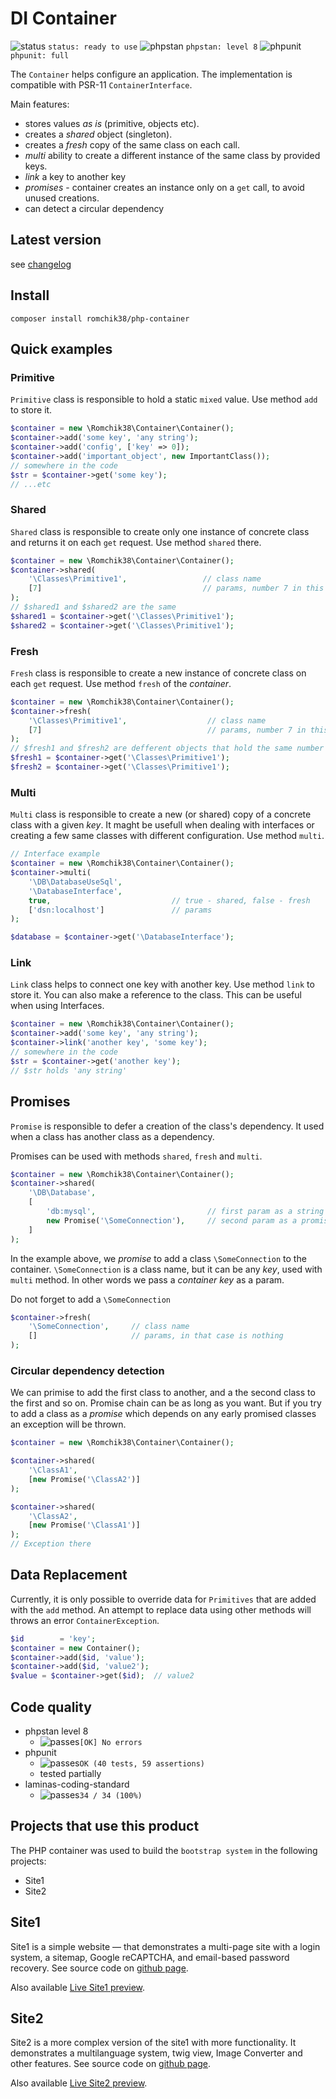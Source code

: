 # DI Container

![status](https://placehold.co/15x15/10b223/10b223.png) `status: ready to use`
![phpstan](https://placehold.co/15x15/1589F0/1589F0.png) `phpstan: level 8`
![phpunit](https://placehold.co/15x15/0dbc79/0dbc79.png) `phpunit: full`

The `Container` helps configure an application. The implementation is compatible with PSR-11 `ContainerInterface`.

Main features:

- stores values *as is* (primitive, objects etc).
- creates a *shared* object (singleton).
- creates a *fresh* copy of the same class on each call.
- *multi* ability to create a different instance of the same class by provided keys.
- *link* a key to another key
- *promises* - container creates an instance only on a `get` call, to avoid unused creations.
- can detect a circular dependency

## Latest version

see [changelog](./CHANGELOG.md)

## Install

`composer install romchik38/php-container`

## Quick examples

### Primitive

`Primitive` class is responsible to hold a static `mixed` value. Use method `add` to store it.

```php
$container = new \Romchik38\Container\Container();
$container->add('some key', 'any string');
$container->add('config', ['key' => 0]);
$container->add('important_object', new ImportantClass());
// somewhere in the code
$str = $container->get('some key');
// ...etc
```

### Shared

`Shared` class is responsible to create only one instance of concrete class and returns it on each `get` request. Use method `shared` there.

```php
$container = new \Romchik38\Container\Container();
$container->shared(
    '\Classes\Primitive1',                 // class name
    [7]                                    // params, number 7 in this case
);
// $shared1 and $shared2 are the same
$shared1 = $container->get('\Classes\Primitive1');
$shared2 = $container->get('\Classes\Primitive1');
```

### Fresh

`Fresh` class is responsible to create a new instance of concrete class on each `get` request. Use method `fresh` of the *container*.

```php
$container = new \Romchik38\Container\Container();
$container->fresh(
    '\Classes\Primitive1',                  // class name
    [7]                                     // params, number 7 in this case
);
// $fresh1 and $fresh2 are defferent objects that hold the same number 7
$fresh1 = $container->get('\Classes\Primitive1');
$fresh2 = $container->get('\Classes\Primitive1');
```

### Multi

`Multi` class is responsible to create a new (or shared) copy of a concrete class with a given *key*. It maght be usefull when dealing with interfaces or creating a few same classes with different configuration. Use method `multi`.

```php
// Interface example
$container = new \Romchik38\Container\Container();
$container->multi(
    '\DB\DatabaseUseSql',
    '\DatabaseInterface',
    true,                           // true - shared, false - fresh
    ['dsn:localhost']               // params
);

$database = $container->get('\DatabaseInterface');
```

### Link

`Link` class helps to connect one key with another key. Use method `link` to store it. You can also make a reference to the class. This can be useful when using Interfaces.

```php
$container = new \Romchik38\Container\Container();
$container->add('some key', 'any string');
$container->link('another key', 'some key');
// somewhere in the code
$str = $container->get('another key');
// $str holds 'any string'
```

## Promises

`Promise` is responsible to defer a creation of the class's dependency. It used when a class has another class as a dependency.

Promises can be used with methods `shared`, `fresh` and `multi`.

```php
$container = new \Romchik38\Container\Container();
$container->shared(
    '\DB\Database', 
    [
        'db:mysql',                         // first param as a string
        new Promise('\SomeConnection'),     // second param as a promise
    ]
);
```

In the example above, we *promise* to add a class `\SomeConnection` to the container. `\SomeConnection` is a class name, but it can be any *key*, used with `multi` method. In other words we pass a *container key* as a param.

Do not forget to add a `\SomeConnection`

```php
$container->fresh(
    '\SomeConnection',     // class name
    []                     // params, in that case is nothing
);
```

### Circular dependency detection

We can primise  to add the first class to another, and a the second class to the first and so on. Promise chain can be as long as you want. But if you try to add a class as a *promise* which depends on any early promised classes an exception will be thrown.

```php
$container = new \Romchik38\Container\Container();

$container->shared(
    '\ClassA1', 
    [new Promise('\ClassA2')]
);

$container->shared(
    '\ClassA2', 
    [new Promise('\ClassA1')]
);
// Exception there
```

## Data Replacement

Currently, it is only possible to override data for `Primitives` that are added with the `add` method. An attempt to replace data using other methods will throws an error `ContainerException`.

```php
$id        = 'key';
$container = new Container();
$container->add($id, 'value');
$container->add($id, 'value2');
$value = $container->get($id);  // value2
```

## Code quality

- phpstan level 8
  - ![passes](https://placehold.co/15x15/0dbc79/0dbc79.png)`[OK] No errors`  
- phpunit
  - ![passes](https://placehold.co/15x15/0dbc79/0dbc79.png)`OK (40 tests, 59 assertions)`
  - tested partially
- laminas-coding-standard
  - ![passes](https://placehold.co/15x15/0dbc79/0dbc79.png)`34 / 34 (100%)`

## Projects that use this product

The PHP container was used to build the `bootstrap system` in the following projects:

- Site1
- Site2

## Site1

Site1 is a simple website — that demonstrates a multi-page site with a login system, a sitemap, Google reCAPTCHA, and email-based password recovery. See source code on [github page](https://github.com/Romchik38/site1).

Also available [Live Site1 preview](https://site1.romanenko-studio.dev/).

## Site2

Site2 is a more complex version of the site1 with more functionality. It demonstrates a multilanguage system, twig view, Image Converter and other features. See source code on [github page](https://github.com/Romchik38/site2).

Also available [Live Site2 preview](https://site2.romanenko-studio.dev/en/about-this-site).
